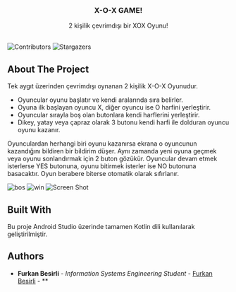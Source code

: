 <br/>
<p align="center">
  <h3 align="center">X-O-X GAME!</h3>

  <p align="center">
    2 kişilik çevrimdışı bir XOX Oyunu!
    <br/>
    <br/>
  </p>
</p>

![Contributors](https://img.shields.io/github/contributors/furkanbesirli/XOXGameDemo?color=dark-green) ![Stargazers](https://img.shields.io/github/stars/furkanbesirli/XOXGameDemo?style=social) 

## About The Project

Tek aygıt üzerinden çevrimdışı oynanan 2 kişilik X-O-X Oyunudur.

* Oyuncular oyunu başlatır ve kendi aralarında sıra belirler.
* Oyuna ilk başlayan oyuncu X, diğer oyuncu ise O harfini yerleştirir.
* Oyuncular sırayla boş olan butonlara kendi harflerini yerleştirir.
* Dikey, yatay veya çapraz olarak 3 butonu kendi harfi ile dolduran oyuncu oyunu kazanır. 

Oyunculardan herhangi biri oyunu kazanırsa ekrana o oyuncunun kazandığını bildiren bir bildirim düşer. Aynı zamanda yeni oyuna geçmek veya oyunu sonlandırmak için 2 buton gözükür. Oyuncular devam etmek isterlerse YES butonuna, oyunu bitirmek isterler ise NO butonuna basacaktır. Oyun berabere biterse otomatik olarak sıfırlanır.

![bos](https://github.com/furkanbesirli/XOXGameDemo/assets/79379758/7554325d-aa36-45e1-a8fb-911ba5e9ec6d)
![win](https://github.com/furkanbesirli/XOXGameDemo/assets/79379758/97642ade-3659-4154-a89d-965421680d42)
![Screen Shot]("C:\Users\frknnn\Desktop\son.jpeg")

## Built With

Bu proje Android Studio üzerinde tamamen Kotlin dili kullanılarak geliştirilmiştir.


## Authors

* **Furkan Besirli** - *Information Systems Engineering Student* - [Furkan Besirli](https://github.com/furkanbesirli) - **


